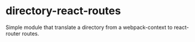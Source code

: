 # directory-react-routes
Simple module that translate a directory from a webpack-context to react-router routes.
